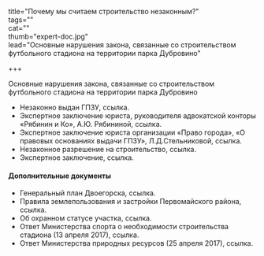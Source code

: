 title="Почему мы считаем строительство незаконным?"  
tags=""   
cat=""  
thumb="expert-doc.jpg"  
lead="Основные нарушения закона, связанные со строительством футбольного стадиона на территории парка Дубровино"

+++

Основные нарушения закона, связанные со строительством футбольного стадиона на территории парка Дубровино

* Незаконно выдан ГПЗУ, ссылка.
* Экспертное заключение юриста, руководителя адвокатской конторы «Рябинин и Ко», А.Ю. Рябининой, ссылка. 
* Экспертное заключение юриста организации «Право города», «О правовых основаниях выдачи ГПЗУ», Л.Д.Стельниковой, ссылка. 
* Незаконное разрешение на строительство, ссылка.
* Экспертное заключение, ссылка.

#### Дополнительные документы

* Генеральный план Двоегорска, ссылка.
* Правила землепользования и застройки Первомайского района, ссылка.
* Об охранном статусе участка, ссылка.
* Ответ Министерства спорта о необходимости строительства стадиона (13 апреля 2017), ссылка.
* Ответ Министерства природных ресурсов (25 апреля 2017), ссылка.

